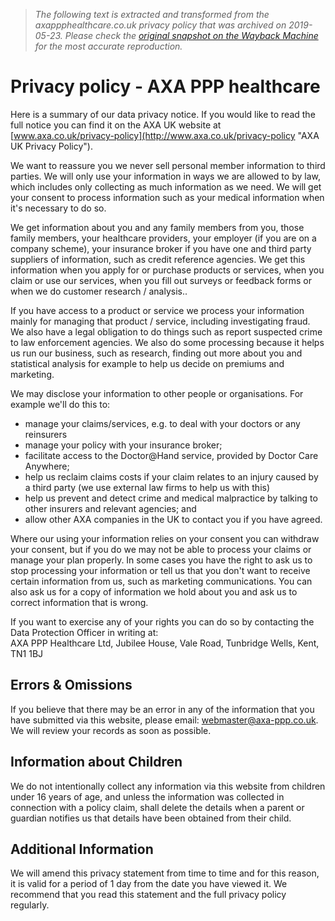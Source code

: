 > *The following text is extracted and transformed from the axappphealthcare.co.uk privacy policy that was archived on 2019-05-23. Please check the [original snapshot on the Wayback Machine](https://web.archive.org/web/20190523091539id_/https%3A//www.axappphealthcare.co.uk/privacy-policy) for the most accurate reproduction.*

# Privacy policy - AXA PPP healthcare

Here is a summary of our data privacy notice. If you would like to read the full notice you can find it on the AXA UK website at [www.axa.co.uk/privacy-policy](http://www.axa.co.uk/privacy-policy "AXA UK Privacy Policy").

We want to reassure you we never sell personal member information to third parties. We will only use your information in ways we are allowed to by law, which includes only collecting as much information as we need. We will get your consent to process information such as your medical information when it's necessary to do so.

We get information about you and any family members from you, those family members, your healthcare providers, your employer (if you are on a company scheme), your insurance broker if you have one and third party suppliers of information, such as credit reference agencies. We get this information when you apply for or purchase products or services, when you claim or use our services, when you fill out surveys or feedback forms or when we do customer research / analysis..

If you have access to a product or service we process your information mainly for managing that product / service, including investigating fraud. We also have a legal obligation to do things such as report suspected crime to law enforcement agencies. We also do some processing because it helps us run our business, such as research, finding out more about you and statistical analysis for example to help us decide on premiums and marketing.

We may disclose your information to other people or organisations. For example we'll do this to:

  * manage your claims/services, e.g. to deal with your doctors or any reinsurers
  * manage your policy with your insurance broker;
  * facilitate access to the Doctor@Hand service, provided by Doctor Care Anywhere;
  * help us reclaim claims costs if your claim relates to an injury caused by a third party (we use external law firms to help us with this)  
  * help us prevent and detect crime and medical malpractice by talking to other insurers and relevant agencies; and
  * allow other AXA companies in the UK to contact you if you have agreed.



Where our using your information relies on your consent you can withdraw your consent, but if you do we may not be able to process your claims or manage your plan properly. In some cases you have the right to ask us to stop processing your information or tell us that you don't want to receive certain information from us, such as marketing communications. You can also ask us for a copy of information we hold about you and ask us to correct information that is wrong.

If you want to exercise any of your rights you can do so by contacting the Data Protection Officer in writing at:   
AXA PPP Healthcare Ltd, Jubilee House, Vale Road, Tunbridge Wells, Kent, TN1 1BJ

## Errors & Omissions

If you believe that there may be an error in any of the information that you have submitted via this website, please email: [webmaster@axa-ppp.co.uk](mailto:webmaster@axa-ppp.co.uk). We will review your records as soon as possible.

## Information about Children

We do not intentionally collect any information via this website from children under 16 years of age, and unless the information was collected in connection with a policy claim, shall delete the details when a parent or guardian notifies us that details have been obtained from their child.

## Additional Information

We will amend this privacy statement from time to time and for this reason, it is valid for a period of 1 day from the date you have viewed it. We recommend that you read this statement and the full privacy policy regularly.
